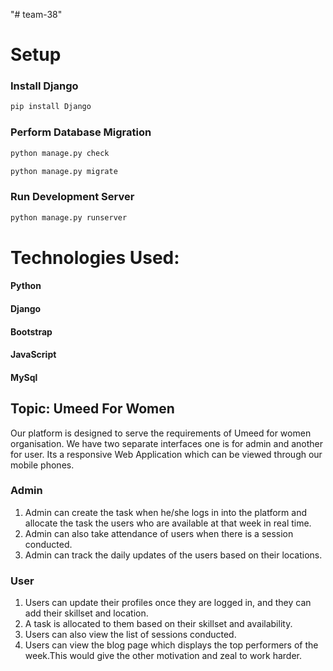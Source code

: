 "# team-38" 

# Setup

### Install Django

```bash
pip install Django
```
### Perform Database Migration

```bash
python manage.py check

python manage.py migrate

```

### Run Development Server

```bash
python manage.py runserver
```

# Technologies Used:

#### Python

#### Django

#### Bootstrap

#### JavaScript

#### MySql

## Topic: Umeed For Women
Our platform is designed to serve the requirements of Umeed for women organisation. We have two separate interfaces one is for admin and another for user. Its a responsive Web Application which can be viewed through our mobile phones.

### Admin

1. Admin can create the task when he/she logs in into the platform and allocate the task the users who are available at that week in real time.
2. Admin can also take attendance of users when there is a session conducted.
3. Admin can track the daily updates of the users based on their locations.

### User

1. Users can update their profiles once they are logged in, and they can add their skillset and location.
2. A task is allocated to them based on their skillset and availability.
3. Users can also view the list of sessions conducted.
4. Users can view the blog page which displays the top performers of the week.This would give the other motivation and zeal to work harder.


